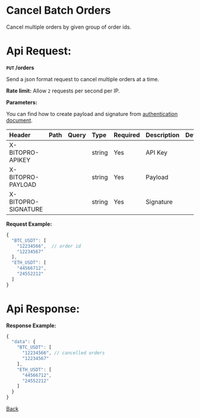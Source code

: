 # Cancel Batch Orders

Cancel multiple orders by given group of order ids.

# Api Request:
**`PUT` /orders**

Send a json format request to cancel multiple orders at a time.

**Rate limit:**
Allow `2` requests per second per IP.

**Parameters:**

You can find how to create payload and signature from [authentication document](../../README.md#api-security-protocol).

| Header              | Path | Query | Type   | Required | Description                       | Default | Range | Example |
| :------------------ | :--- | :---- | :----- | :------- | :-------------------------------- | :------ | :---- | :------ |
| X-BITOPRO-APIKEY    |      |       | string | Yes      | API Key     |         |       |         |
| X-BITOPRO-PAYLOAD   |      |       | string | Yes      | Payload    |         |       |         |
| X-BITOPRO-SIGNATURE |      |       | string | Yes      | Signature|         |       |         |

**Request Example:**

```javascript
{
  "BTC_USDT": [
    "12234566",  // order id
    "12234567"
  ],
  "ETH_USDT": [
    "44566712",
    "24552212"
  ]
}
```

# Api Response:
**Response Example:**

```javascript
{
  "data": {
    "BTC_USDT": [
      "12234566", // cancelled orders
      "12234567"
    ],
    "ETH_USDT": [
      "44566712",
      "24552212"
    ]
  }
}
```
[Back](README.md)